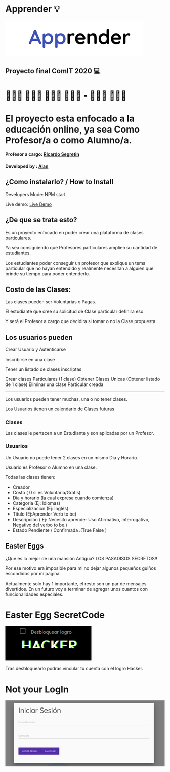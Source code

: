 # Apprender 💡
![apprender title](/backend/public/images/apprender.png)


## Proyecto final ComIT 2020 💻

# 👨🏽‍🎓 👩🏻‍🎓 👩🏿‍🎓 👨🏻‍🎓  -   👨🏻‍🏫 👩🏽‍🏫

# El proyecto esta enfocado a la educación online, ya sea Como Profesor/a o como Alumno/a.

#### Profesor a cargo: [Ricardo Segretin ](https://github.com/rsegretin "Ricardo Segretin")
#### Developed by : [Alan ](https://github.com/AlanGaia "Alan Gaia")


## ¿Como instalarlo? / How to Install

Developers Mode:  NPM start

Live demo: [Live Demo](https://apprenderjuntos.herokuapp.com/ "Apprender app")


## ¿De que se trata esto?

Es un proyecto enfocado en poder crear una plataforma de clases particulares.

Ya sea consiguiendo que Profesores particulares amplien su cantidad de estudiantes.

Los estudiantes poder conseguir un profesor que explique un tema particular que no hayan entendido y realmente necesitan a alguien que brinde su tiempo para poder entenderlo.

## Costo de las Clases:

Las clases pueden ser Voluntarias o Pagas.

El estudiante que cree su solicitud de Clase particular definira eso.

Y será el Profesor a cargo que decidira si tomar o no la Clase propuesta.


## Los usuarios pueden

Crear Usuario y Autenticarse

Inscribirse en una clase

Tener un listado de clases inscriptas 

Crear clases Particulares (1 clase)
Obtener Clases Unicas (Obtener listado de 1 clase) 
Eliminar una clase Particular creada

---------

Los usuarios pueden tener muchas, una o no tener clases.

Los Usuarios tienen un calendario de Clases futuras



### Clases

Las clases le pertecen a un Estudiante y son aplicadas por un Profesor.


### Usuarios

Un Usuario no puede tener 2 clases en un mismo Dia y Horario.

Usuario es Profesor o Alumno en una clase.



Todas las clases tienen:

- Creador
- Costo ( 0 si es Voluntaria/Gratis)
- Dia y horario (la cual expresa cuando comienza)
- Categoria (Ej: Idiomas)
- Especializacion (Ej: Inglés)
- Titulo (Ej:Aprender Verb to be)
- Descripción (
  Ej: Necesito aprender
  Uso Afirmativo, Interrogativo, Negativo del verbo to be.)
- Estado Pendiente / Confirmada .(True False )


## Easter Eggs

¿Que es lo mejor de una mansión Antigua? LOS PASADISOS SECRETOS!!

Por ese motivo era imposible para mi no dejar algunos pequeños guiños escondidos por mi pagina.

Actualmente solo hay 1 importante, el resto son un par de mensajes divertidos.
En un futuro voy a terminar de agregar unos cuantos con funcionalidades especiales.

# Easter Egg SecretCode
![hacker](/backend/public/images/hacker.png)

Tras desbloquearlo podras vincular tu cuenta con el logro Hacker.


# Not your LogIn
![loginForm](/backend/public/images/login.png)



